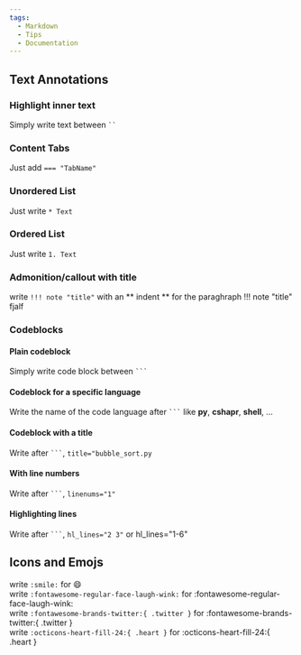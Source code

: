 ```yaml
---
tags:
  - Markdown
  - Tips
  - Documentation
---
```


## Text Annotations

### Highlight inner text
Simply write text between ` `` `


### Content Tabs
Just add ` === "TabName" `


### Unordered List
Just write ` * Text `


### Ordered List
Just write ` 1. Text `

### Admonition/callout with title
write ` !!! note "title" ` with an ** indent ** for the paraghraph
!!! note "title"
  fjalf
  

### Codeblocks

#### Plain codeblock
Simply write code block between ` ``` `

#### Codeblock for a specific language
Write the name of the code language after ` ``` ` like **py**, **cshapr**, **shell**, ...


#### Codeblock with a title
Write after ` ``` `, ` title="bubble_sort.py ` 


#### With line numbers
Write after ` ``` `, ` linenums="1" ` 


#### Highlighting lines
Write after ` ``` `, ` hl_lines="2 3" ` or hl_lines="1-6"

## Icons and Emojs
write ` :smile: ` for :smile:   
write ` :fontawesome-regular-face-laugh-wink: ` for :fontawesome-regular-face-laugh-wink:  
write ` :fontawesome-brands-twitter:{ .twitter } ` for :fontawesome-brands-twitter:{ .twitter }  
write ` :octicons-heart-fill-24:{ .heart } ` for :octicons-heart-fill-24:{ .heart }  





